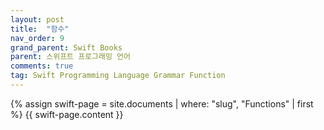 ```yaml
---
layout: post
title:  "함수"
nav_order: 9
grand_parent: Swift Books
parent: 스위프트 프로그래밍 언어
comments: true
tag: Swift Programming Language Grammar Function
---
```


{% assign swift-page = site.documents | where: "slug", "Functions" | first %}
{{ swift-page.content }}
